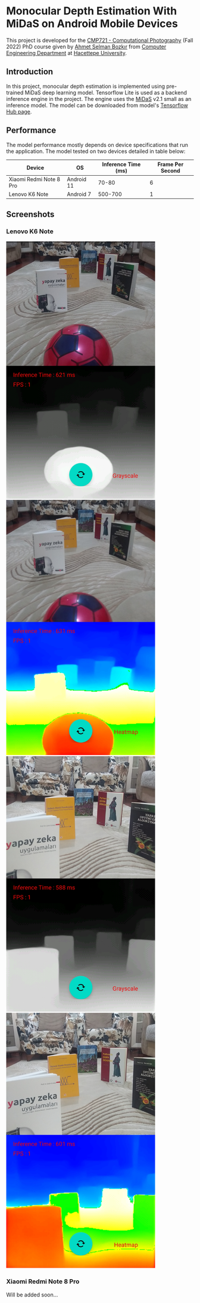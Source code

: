 # Monocular Depth Estimation With MiDaS on Android Mobile Devices
This project is developed for the [CMP721 - Computational Photography](http://www.ahmetselman.com/cmp721/index.html) (Fall 2022) PhD course given by [Ahmet Selman Bozkır](http://www.ahmetselman.com) from [Computer Engineering Department](http://cs.hacettepe.edu.tr) at [Hacettepe University](http://hacettepe.edu.tr).

## Introduction
In this project, monocular depth estimation is implemented using pre-trained MiDaS deep learning model. Tensorflow Lite is used as a backend inference engine in the project. The engine uses the [MiDaS](https://github.com/isl-org/MiDaS) v2.1 small as an inference model. The model can be downloaded from model's [Tensorflow Hub page](https://tfhub.dev/intel/midas/v2_1_small/1).

## Performance
The model performance mostly depends on device specifications that run the application. The model tested on two devices detailed in table below:

| **Device**              | **OS**           | **Inference Time (ms)** | **Frame Per Second** |
|-------------------------|------------------|-------------------------|----------------------|
| Xiaomi Redmi Note 8 Pro | Android 11       | 70-80                   | 6                    |
|     Lenovo K6 Note      |     Android 7    |     500-700             |     1                |

## Screenshots

### Lenovo K6 Note
<img src="media/depth_est_1_gs.jpg" width="400"> <img src="media/depth_est_1_hm.jpg" width="400">
<img src="media/depth_est_2_gs.jpg" width="400"> <img src="media/depth_est_2_hm.jpg" width="400">

### Xiaomi Redmi Note 8 Pro
Will be added soon...
